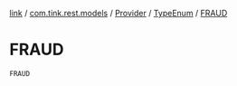 [link](../../../index.md) / [com.tink.rest.models](../../index.md) / [Provider](../index.md) / [TypeEnum](index.md) / [FRAUD](./-f-r-a-u-d.md)

# FRAUD

`FRAUD`